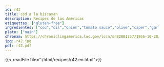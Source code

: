 ```yaml
---
id: r42
title: cod a la biscayan
description: Recipes de las Américas
etiquettas: ["gluten-free"]
ingredientes: ["cod","oil","onion","tomato sauce","olive","caper","garlic","potato","pepper","raisin"]
plato: ["main"]
chronam: https://chroniclingamerica.loc.gov/lccn/sn82001257/1956-10-20/ed-1/seq-5/
jpg: r42.jpg
pdf: r42.pdf
---
```


{{< readFile file="./html/recipes/r42.en.html">}}